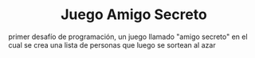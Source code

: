 <h1 align="center"> Juego Amigo Secreto </h1>
primer desafío de programación, un juego llamado "amigo secreto" en el cual se crea una lista de personas que luego se sortean al azar
